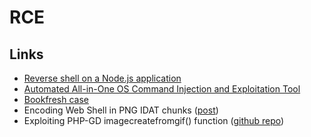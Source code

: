 # RCE

## Links

 - [Reverse shell on a Node.js application](https://wiremask.eu/writeups/reverse-shell-on-a-nodejs-application/)
 - [Automated All-in-One OS Command Injection and Exploitation Tool](https://github.com/stasinopoulos/commix)
 - [Bookfresh case](https://www.secgeek.net/bookfresh-vulnerability/)
 - Encoding Web Shell in PNG IDAT chunks ([post](https://www.idontplaydarts.com/2012/06/encoding-web-shells-in-png-idat-chunks/))
 - Exploiting PHP-GD imagecreatefromgif() function ([github repo](https://github.com/d0lph1n98/Defeating-PHP-GD-imagecreatefromgif))

